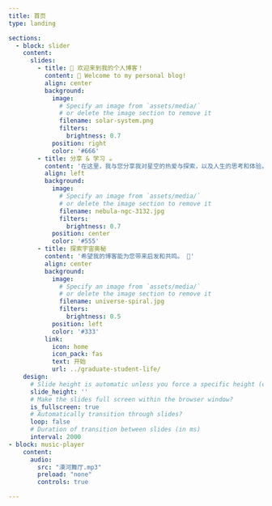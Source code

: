 ```yaml
---
title: 首页
type: landing

sections:
  - block: slider
    content:
      slides:
        - title: 👋 欢迎来到我的个人博客！
          content: 👋 Welcome to my personal blog!
          align: center
          background:
            image:
              # Specify an image from `assets/media/`
              # or delete the image section to remove it
              filename: solar-system.png
              filters:
                brightness: 0.7
            position: right
            color: '#666'
        - title: 分享 & 学习 ☕️
          content: '在这里，我与您分享我对星空的热爱与探索，以及人生的思考和体验。'
          align: left
          background:
            image:
              # Specify an image from `assets/media/`
              # or delete the image section to remove it
              filename: nebula-ngc-3132.jpg
              filters:
                brightness: 0.7
            position: center
            color: '#555'
        - title: 探索宇宙奥秘
          content: '希望我的博客能为您带来启发和共鸣。 🌟'
          align: center
          background:
            image:
              # Specify an image from `assets/media/`
              # or delete the image section to remove it
              filename: universe-spiral.jpg
              filters:
                brightness: 0.5
            position: left
            color: '#333'
          link:
            icon: home
            icon_pack: fas
            text: 开始
            url: ../graduate-student-life/
    design:
      # Slide height is automatic unless you force a specific height (e.g. '400px')
      slide_height: ''
      # Make the slides full screen within the browser window?
      is_fullscreen: true
      # Automatically transition through slides?
      loop: false
      # Duration of transition between slides (in ms)
      interval: 2000
- block: music-player
    content:
      audio:
        src: "漠河舞厅.mp3"
        preload: "none"
        controls: true

---
```


